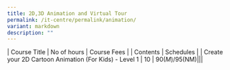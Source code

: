 ```yaml
---
title: 2D,3D Animation and Virtual Tour
permalink: /it-centre/permalink/animation/
variant: markdown
description: ""
---
```



| Course Title | No of hours | Course Fees |
| Contents | Schedules |
| Create your 2D Cartoon Animation (For Kids) - Level 1    | 10     | $90(M)/$95(NM)|||

